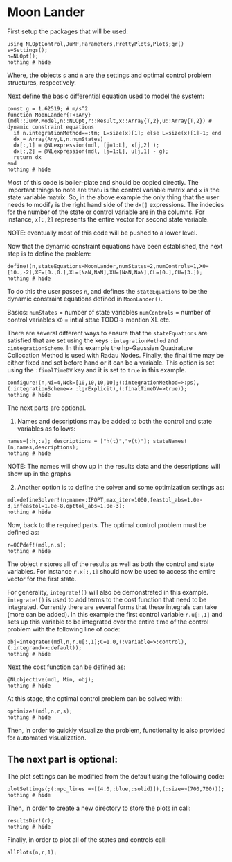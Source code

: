 # Moon Lander

First setup the packages that will be used:
```@example MoonLander
using NLOptControl,JuMP,Parameters,PrettyPlots,Plots;gr()
s=Settings();
n=NLOpt();
nothing # hide
```
Where, the objects `s` and `n` are the settings and optimal control problem structures, respectively.

Next define the basic differential equation used to model the system:

```@example MoonLander
const g = 1.62519; # m/s^2
function MoonLander{T<:Any}(mdl::JuMP.Model,n::NLOpt,r::Result,x::Array{T,2},u::Array{T,2}) # dynamic constraint equations
  if n.integrationMethod==:tm; L=size(x)[1]; else L=size(x)[1]-1; end
  dx = Array(Any,L,n.numStates)
  dx[:,1] = @NLexpression(mdl, [j=1:L], x[j,2] );
  dx[:,2] = @NLexpression(mdl, [j=1:L], u[j,1] - g);
  return dx
end
nothing # hide
```
Most of this code is boiler-plate and should be copied directly. The important things to note are that`u` is the control variable matrix and `x` is the state variable matrix. So, in the above example the only thing that the user needs to modify is the right hand side of the `dx[]` expressions. The indecies for the number of the state or control variable are in the columns. For instance, `x[:,2]` represents the entire vector for second state variable.

NOTE: eventually most of this code will be pushed to a lower level.  

Now that the dynamic constraint equations have been established, the next step is to define the problem:

```@example MoonLander
define!(n,stateEquations=MoonLander,numStates=2,numControls=1,X0=[10.,-2],XF=[0.,0.],XL=[NaN,NaN],XU=[NaN,NaN],CL=[0.],CU=[3.]);
nothing # hide
```
To do this the user passes `n`, and defines the `stateEquations` to be the dynamic constraint equations defined in `MoonLander()`.

Basics:
`numStates` = number of state variables
`numControls` = number of control variables
`X0` = intial sttae
TODO-> mention XL etc.

There are several different ways to ensure that the `stateEquations` are satisfied that are set using the keys `:integrationMethod` and `:integrationScheme`. In this example the hp-Gaussian Quadrature Collocation Method is used with Radau Nodes. Finally, the final time may be either fixed and set before hand or it can be a variable. This option is set using the `:finalTimeDV` key and it is set to `true` in this example.
```@example MoonLander
configure!(n,Ni=4,Nck=[10,10,10,10];(:integrationMethod=>:ps),(:integrationScheme=> :lgrExplicit),(:finalTimeDV=>true));
nothing # hide
```

The next parts are optional.

1)  Names and descriptions may be added to both the control and state variables as follows:
```@example MoonLander
names=[:h,:v]; descriptions = ["h(t)","v(t)"]; stateNames!(n,names,descriptions);
nothing # hide
```
NOTE: The names will show up in the results data and the descriptions will show up in the graphs

2) Another option is to define the solver and some optimization settings as:
```@example MoonLander
mdl=defineSolver!(n;name=:IPOPT,max_iter=1000,feastol_abs=1.0e-3,infeastol=1.0e-8,opttol_abs=1.0e-3);
nothing # hide
```

Now, back to the required parts. The optimal control problem must be defined as:
```@example MoonLander
r=OCPdef!(mdl,n,s);
nothing # hide
```
The object `r` stores all of the results as well as both the control and state variables. For instance `r.x[:,1]` should now be used to access the entire vector for the first state.

For generality, `integrate!()` will also be demonstrated in this example. `integrate!()` is used to add terms to the cost function that need to be integrated. Currently there are several forms that these integrals can take (more can be added). In this example the first control variable `r.u[:,1]` and sets up this variable to be integrated over the entire time of the control problem with the following line of code:
```@example MoonLander  
obj=integrate!(mdl,n,r.u[:,1];C=1.0,(:variable=>:control),(:integrand=>:default));
nothing # hide
```
Next the cost function can be defined as:
```@example MoonLander
@NLobjective(mdl, Min, obj);
nothing # hide
```

At this stage, the optimal control problem can be solved with:
```@example MoonLander
optimize!(mdl,n,r,s);
nothing # hide
```

Then, in order to quickly visualize the problem, functionality is also provided for automated visualization.

## The next part is optional:
The plot settings can be modified from the default using the following code:
```@example MoonLander
plotSettings(;(:mpc_lines =>[(4.0,:blue,:solid)]),(:size=>(700,700)));
nothing # hide
```

Then, in order to create a new directory to store the plots in call:
```@example MoonLander
resultsDir!(r);
nothing # hide
```
Finally, in order to plot all of the states and controls call:
```@example MoonLander
allPlots(n,r,1);
```
